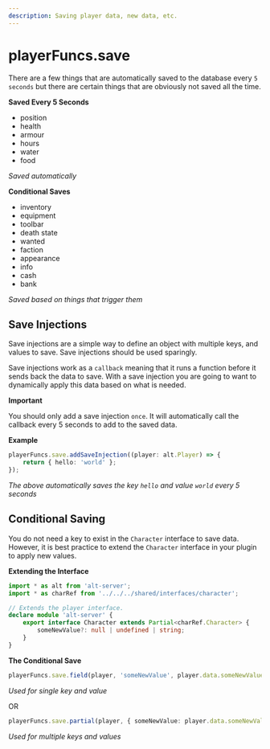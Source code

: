 ```yaml
---
description: Saving player data, new data, etc.
---
```


# playerFuncs.save

There are a few things that are automatically saved to the database every `5 seconds` but there are certain things that are obviously not saved all the time.

**Saved Every 5 Seconds**

* position
* health
* armour
* hours
* water
* food

_Saved automatically_

**Conditional Saves**

* inventory
* equipment
* toolbar
* death state
* wanted
* faction
* appearance
* info
* cash
* bank

_Saved based on things that trigger them_

## Save Injections

Save injections are a simple way to define an object with multiple keys, and values to save. Save injections should be used sparingly.

Save injections work as a `callback` meaning that it runs a function before it sends back the data to save. With a save injection you are going to want to dynamically apply this data based on what is needed.

**Important**

You should only add a save injection `once`. It will automatically call the callback every 5 seconds to add to the saved data.

**Example**

```typescript
playerFuncs.save.addSaveInjection((player: alt.Player) => {
    return { hello: 'world' };
});
```

_The above automatically saves the key `hello` and value `world` every 5 seconds_

## Conditional Saving

You do not need a key to exist in the `Character` interface to save data. However, it is best practice to extend the `Character` interface in your plugin to apply new values.

**Extending the Interface**

```typescript
import * as alt from 'alt-server';
import * as charRef from '../../../shared/interfaces/character';

// Extends the player interface.
declare module 'alt-server' {
    export interface Character extends Partial<charRef.Character> {
        someNewValue?: null | undefined | string;
    }
}
```

**The Conditional Save**

```typescript
playerFuncs.save.field(player, 'someNewValue', player.data.someNewValue);
```

_Used for single key and value_

OR

```typescript
playerFuncs.save.partial(player, { someNewValue: player.data.someNewValue });
```

_Used for multiple keys and values_